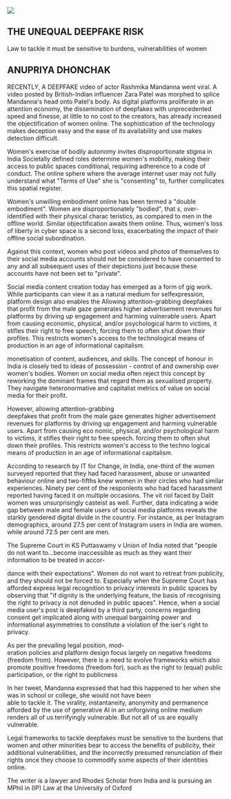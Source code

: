 ![](_page_0_Picture_0.jpeg)

## THE UNEQUAL DEEPFAKE RISK

Law to tackle it must be sensitive to burdens, vulnerabilities of women

## ANUPRIYA DHONCHAK

RECENTLY, A DEEPFAKE video of actor Rashmika Mandanna went viral. A video posted by British-Indian influencer Zara Patel was morphed to splice Mandanna's head onto Patel's body. As digital platforms proliferate in an attention economy, the dissemination of deepfakes with unprecedented speed and finesse, at little to no cost to the creators, has already increased the objectification of women online. The sophistication of the technology makes deception easy and the ease of its availability and use makes detection difficult.

Women's exercise of bodily autonomy invites disproportionate stigma in India Societally defined roles determine women's mobility, making their access to public spaces conditional, requiring adherence to a code of conduct. The online sphere where the average internet user may not fully understand what "Terms of Use" she is "consenting" to, further complicates this spatial register.

Women's unwilling embodiment online has been termed a "double embodiment". Women are disproportionately "bodied", that s, over-identified with their physical charac teristics, as compared to men in the offline world. Similar objectification awaits them online. Thus, women's loss of liberty in cyber space is a second loss, exacerbating the impact of their offline social subordination.

Against this context, women who post videos and photos of themselves to their social media accounts should not be considered to have consented to any and all subsequent uses of their depictions just because these accounts have not been set to "private".

Social media content creation today has emerged as a form of gig work. While participants can view it as a natural medium for selfexpression, platform design also enables the Allowing attention-grabbing deepfakes that profit from the male gaze generates higher advertisement revenues for platforms by driving up engagement and harming vulnerable users. Apart from causing economic, physical, and/or psychological harm to victims, it stifles their right to free speech, forcing them to often shut down their profiles. This restricts women's access to the technological means of production in an age of informational capitalism.

monetisation of content, audiences, and skills. The concept of honour in India is closely tied to ideas of possession - control of and ownership over women's bodies. Women on social media often reject this concept by reworking the dominant frames that regard them as sexualised property. They navigate heteronormative and capitalist metrics of value on social media for their profit.

However, allowing attention-grabbing<br>deepfakes that profit from the male gaze generates higher advertisement revenues for platforms by driving up engagement and harming vulnerable users. Apart from causing eco nomic, physical, and/or psychological harm to victims, it stifles their right to free speech. forcing them to often shut down their profiles. This restricts women's access to the techno logical means of production in an age of informational capitalism.

According to research by IT for Change, in India, one-third of the women surveyed reported that they had faced harassment, abuse or unwanted behaviour online and two-fifths knew women in their circles who had similar experiences. Ninety per cent of the responlents who had faced harassment reported having faced it on multiple occasions. The vit riol faced by Dalit women was unsurprisingly casteist as well. Further, data indicating a wide gap between male and female users of social media platforms reveals the starkly gendered digital divide in the country. For instance, as per Instagram demographics, around 27.5 per cent of Instagram users in India are women. while around 72.5 per cent are men.

The Supreme Court in KS Puttaswamy v Union of India noted that "people do not want to...become inaccessible as much as they want their information to be treated in accor-

dance with their expectations". Women do not want to retreat from publicity, and they should not be forced to. Especially when the Supreme Court has afforded express legal recognition to privacy interests in public spaces by observing that "if dignity is the underlying feature, the basis of recognising the right to privacy is not denuded in public spaces". Hence, when a social media user's post is deepfaked by a third party, concerns regarding consent get implicated along with unequal bargaining power and informational asymmetries to constitute a violation of the iser's right to privacy.

As per the prevailing legal position, mod-<br>eration policies and platform design focus largely on negative freedoms (freedom from). However, there is a need to evolve frameworks which also promote positive freedoms (freedom for), such as the right to (equal) public participation, or the right to publicness

In her tweet, Mandanna expressed that had this happened to her when she was in school or college, she would not have been<br>able to tackle it. The virality, instantaneity, anonymity and permanence afforded by the use of generative AI in an unforgiving online medium renders all of us terrifyingly vulnerable. But not all of us are equally vulnerable.

Legal frameworks to tackle deepfakes must be sensitive to the burdens that women and other minorities bear to access the benefits of publicity, their additional vulnerabilities, and the incorrectly presumed renunciation of their rights once they choose to commodify some aspects of their identities online.

The writer is a lawyer and Rhodes Scholar from India and is pursuing an MPhil in (IP) Law at the University of Oxford